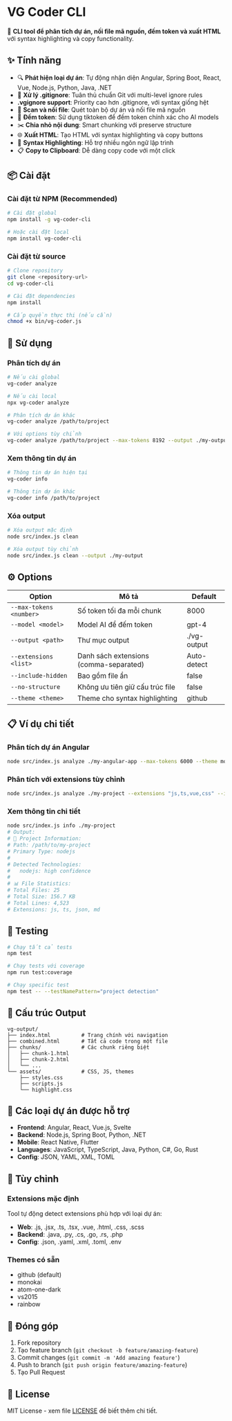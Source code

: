 # VG Coder CLI

🚀 **CLI tool để phân tích dự án, nối file mã nguồn, đếm token và xuất HTML** với syntax highlighting và copy functionality.

## ✨ Tính năng

- 🔍 **Phát hiện loại dự án**: Tự động nhận diện Angular, Spring Boot, React, Vue, Node.js, Python, Java, .NET
- 📁 **Xử lý .gitignore**: Tuân thủ chuẩn Git với multi-level ignore rules
-  **.vgignore support**: Priority cao hơn .gitignore, với syntax giống hệt
- 📄 **Scan và nối file**: Quét toàn bộ dự án và nối file mã nguồn
- 🧮 **Đếm token**: Sử dụng tiktoken để đếm token chính xác cho AI models
- ✂️ **Chia nhỏ nội dung**: Smart chunking với preserve structure
- 🌐 **Xuất HTML**: Tạo HTML với syntax highlighting và copy buttons
- 🎨 **Syntax Highlighting**: Hỗ trợ nhiều ngôn ngữ lập trình
- 📋 **Copy to Clipboard**: Dễ dàng copy code với một click

## 📦 Cài đặt

### Cài đặt từ NPM (Recommended)
```bash
# Cài đặt global
npm install -g vg-coder-cli

# Hoặc cài đặt local
npm install vg-coder-cli
```

### Cài đặt từ source
```bash
# Clone repository
git clone <repository-url>
cd vg-coder-cli

# Cài đặt dependencies
npm install

# Cấp quyền thực thi (nếu cần)
chmod +x bin/vg-coder.js
```

## 🚀 Sử dụng

### Phân tích dự án
```bash
# Nếu cài global
vg-coder analyze

# Nếu cài local
npx vg-coder analyze

# Phân tích dự án khác
vg-coder analyze /path/to/project

# Với options tùy chỉnh
vg-coder analyze /path/to/project --max-tokens 8192 --output ./my-output --theme monokai
```

### Xem thông tin dự án
```bash
# Thông tin dự án hiện tại
vg-coder info

# Thông tin dự án khác
vg-coder info /path/to/project
```

### Xóa output
```bash
# Xóa output mặc định
node src/index.js clean

# Xóa output tùy chỉnh
node src/index.js clean --output ./my-output
```

## ⚙️ Options

| Option | Mô tả | Default |
|--------|-------|---------|
| `--max-tokens <number>` | Số token tối đa mỗi chunk | 8000 |
| `--model <model>` | Model AI để đếm token | gpt-4 |
| `--output <path>` | Thư mục output | ./vg-output |
| `--extensions <list>` | Danh sách extensions (comma-separated) | Auto-detect |
| `--include-hidden` | Bao gồm file ẩn | false |
| `--no-structure` | Không ưu tiên giữ cấu trúc file | false |
| `--theme <theme>` | Theme cho syntax highlighting | github |

## 📋 Ví dụ chi tiết

### Phân tích dự án Angular
```bash
node src/index.js analyze ./my-angular-app --max-tokens 6000 --theme monokai
```

### Phân tích với extensions tùy chỉnh
```bash
node src/index.js analyze ./my-project --extensions "js,ts,vue,css" --include-hidden
```

### Xem thông tin chi tiết
```bash
node src/index.js info ./my-project
# Output:
# 📁 Project Information:
# Path: /path/to/my-project
# Primary Type: nodejs
#
# Detected Technologies:
#   nodejs: high confidence
#
# 📊 File Statistics:
# Total Files: 25
# Total Size: 156.7 KB
# Total Lines: 4,523
# Extensions: js, ts, json, md
```

## 🧪 Testing

```bash
# Chạy tất cả tests
npm test

# Chạy tests với coverage
npm run test:coverage

# Chạy specific test
npm test -- --testNamePattern="project detection"
```

## 📁 Cấu trúc Output

```
vg-output/
├── index.html          # Trang chính với navigation
├── combined.html       # Tất cả code trong một file
├── chunks/             # Các chunk riêng biệt
│   ├── chunk-1.html
│   ├── chunk-2.html
│   └── ...
└── assets/             # CSS, JS, themes
    ├── styles.css
    ├── scripts.js
    └── highlight.css
```

## 🎯 Các loại dự án được hỗ trợ

- **Frontend**: Angular, React, Vue.js, Svelte
- **Backend**: Node.js, Spring Boot, Python, .NET
- **Mobile**: React Native, Flutter
- **Languages**: JavaScript, TypeScript, Java, Python, C#, Go, Rust
- **Config**: JSON, YAML, XML, TOML

## 🔧 Tùy chỉnh

### Extensions mặc định
Tool tự động detect extensions phù hợp với loại dự án:
- **Web**: .js, .jsx, .ts, .tsx, .vue, .html, .css, .scss
- **Backend**: .java, .py, .cs, .go, .rs, .php
- **Config**: .json, .yaml, .xml, .toml, .env

### Themes có sẵn
- github (default)
- monokai
- atom-one-dark
- vs2015
- rainbow

## 🤝 Đóng góp

1. Fork repository
2. Tạo feature branch (`git checkout -b feature/amazing-feature`)
3. Commit changes (`git commit -m 'Add amazing feature'`)
4. Push to branch (`git push origin feature/amazing-feature`)
5. Tạo Pull Request

## 📄 License

MIT License - xem file [LICENSE](LICENSE) để biết thêm chi tiết.
